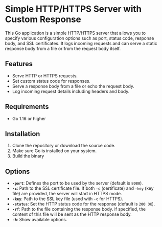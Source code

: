 # Simple HTTP/HTTPS Server with Custom Response

This Go application is a simple HTTP/HTTPS server that allows you to specify various configuration options such as port, status code, response body, and SSL certificates. It logs incoming requests and can serve a static response body from a file or from the request body itself.

## Features

- Serve HTTP or HTTPS requests.
- Set custom status code for responses.
- Serve a response body from a file or echo the request body.
- Log incoming request details including headers and body.

## Requirements

- Go 1.16 or higher

## Installation

1. Clone the repository or download the source code.
2. Make sure Go is installed on your system.
3. Build the binary

## Options

- **`-port`**: Defines the port to be used by the server (default is `8080`).
- **`-c`**: Path to the SSL certificate file. If both `-c` (certificate) and `-key` (key file) are provided, the server will start in HTTPS mode.
- **`-key`**: Path to the SSL key file (used with `-c` for HTTPS).
- **`-status`**: Set the HTTP status code for the response (default is `200 OK`).
- **`-rf`**: Path to the file containing the response body. If specified, the content of this file will be sent as the HTTP response body.
- **`-h`**: Show available options.

